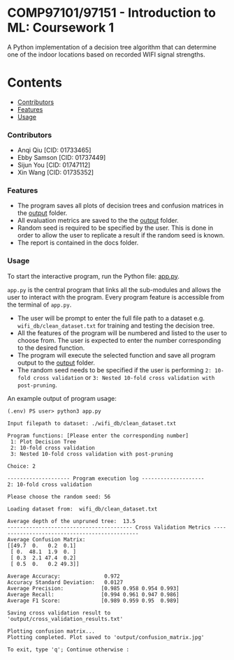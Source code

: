 # COMP97101/97151 - Introduction to ML: Coursework 1

A Python implementation of a decision tree algorithm that can determine one of the indoor locations based on recorded WIFI signal strengths.

Contents
========
 * [Contributors](#contributors)
 * [Features](#features)
 * [Usage](#usage)

### Contributors

- Anqi Qiu [CID: 01733465]
- Ebby Samson [CID: 01737449]
- Sijun You [CID: 01747112]
- Xin Wang [CID: 01735352]

### Features

- The program saves all plots of decision trees and confusion matrices in the [output](output) folder.
- All evaluation metrics are saved to the the [output](output) folder.
- Random seed is required to be specified by the user. This is done in order to allow the user to replicate a result if the random seed is known.
- The report is contained in the docs folder. 

### Usage
To start the interactive program, run the Python file: [app.py](app.py). 

`app.py` is the central program that links all the sub-modules and allows the user to interact with the program. Every program feature is accessible from the terminal of `app.py`.

- The user will be prompt to enter the full file path to a dataset e.g. `wifi_db/clean_dataset.txt` for training and testing the decision tree.
- All the features of the program will be numbered and listed to the user to choose from. The user is expected to enter the number corresponding to the desired function.
- The program will execute the selected function and save all program output to the [output](output) folder. 
- The random seed needs to be specified if the user is performing `2: 10-fold cross validation` or `3: Nested 10-fold cross validation with post-pruning`.

An example output of program usage:
```
(.env) PS user> python3 app.py

Input filepath to dataset: ./wifi_db/clean_dataset.txt

Program functions: [Please enter the corresponding number]
 1: Plot Decision Tree
 2: 10-fold cross validation
 3: Nested 10-fold cross validation with post-pruning    

Choice: 2

-------------------- Program execution log --------------------
2: 10-fold cross validation

Please choose the random seed: 56

Loading dataset from:  wifi_db/clean_dataset.txt

Average depth of the unpruned tree:  13.5
---------------------------------------- Cross Validation Metrics ----------------------------------------------
Average Confusion Matrix:
[[49.7  0.   0.2  0.1]
 [ 0.  48.1  1.9  0. ]
 [ 0.3  2.1 47.4  0.2]
 [ 0.5  0.   0.2 49.3]]

Average Accuracy:              0.972
Accuracy Standard Deviation:   0.0127
Average Precision:            [0.985 0.958 0.954 0.993]
Average Recall:               [0.994 0.961 0.947 0.986]
Average F1 Score:             [0.989 0.959 0.95  0.989]

Saving cross validation result to 'output/cross_validation_results.txt'

Plotting confusion matrix...
Plotting completed. Plot saved to 'output/confusion_matrix.jpg'

To exit, type 'q'; Continue otherwise : 
```

